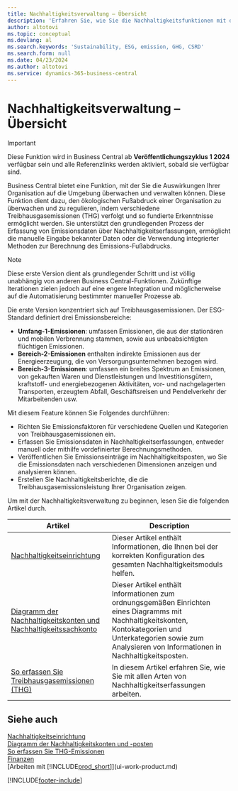 ```yaml
---
title: Nachhaltigkeitsverwaltung – Übersicht
description: 'Erfahren Sie, wie Sie die Nachhaltigkeitsfunktionen mit den aufgeführten Informationen und Ressourcen verwalten.'
author: altotovi
ms.topic: conceptual
ms.devlang: al
ms.search.keywords: 'Sustainability, ESG, emission, GHG, CSRD'
ms.search.form: null
ms.date: 04/23/2024
ms.author: altotovi
ms.service: dynamics-365-business-central
---
```


# Nachhaltigkeitsverwaltung – Übersicht

>[!IMPORTANT]
>Diese Funktion wird in Business Central ab **Veröffentlichungszyklus 1 2024** verfügbar sein und alle Referenzlinks werden aktiviert, sobald sie verfügbar sind.

Business Central bietet eine Funktion, mit der Sie die Auswirkungen Ihrer Organisation auf die Umgebung überwachen und verwalten können. Diese Funktion dient dazu, den ökologischen Fußabdruck einer Organisation zu überwachen und zu regulieren, indem verschiedene Treibhausgasemissionen (THG) verfolgt und so fundierte Erkenntnisse ermöglicht werden. Sie unterstützt den grundlegenden Prozess der Erfassung von Emissionsdaten über Nachhaltigkeitserfassungen, ermöglicht die manuelle Eingabe bekannter Daten oder die Verwendung integrierter Methoden zur Berechnung des Emissions-Fußabdrucks. 

>[!NOTE]
>Diese erste Version dient als grundlegender Schritt und ist völlig unabhängig von anderen Business Central-Funktionen. Zukünftige Iterationen zielen jedoch auf eine engere Integration und möglicherweise auf die Automatisierung bestimmter manueller Prozesse ab.

Die erste Version konzentriert sich auf Treibhausgasemissionen. Der ESG-Standard definiert drei Emissionsbereiche:  

- **Umfang-1-Emissionen**: umfassen Emissionen, die aus der stationären und mobilen Verbrennung stammen, sowie aus unbeabsichtigten flüchtigen Emissionen.  
- **Bereich-2-Emissionen** enthalten indirekte Emissionen aus der Energieerzeugung, die von Versorgungsunternehmen bezogen wird.   
- **Bereich-3-Emissionen**: umfassen ein breites Spektrum an Emissionen, von gekauften Waren und Dienstleistungen und Investitionsgütern, kraftstoff- und energiebezogenen Aktivitäten, vor- und nachgelagerten Transporten, erzeugtem Abfall, Geschäftsreisen und Pendelverkehr der Mitarbeitenden usw. 

Mit diesem Feature können Sie Folgendes durchführen:   

- Richten Sie Emissionsfaktoren für verschiedene Quellen und Kategorien von Treibhausgasemissionen ein. 
- Erfassen Sie Emissionsdaten in Nachhaltigkeitserfassungen, entweder manuell oder mithilfe vordefinierter Berechnungsmethoden.  
- Veröffentlichen Sie Emissionseinträge im Nachhaltigkeitsposten, wo Sie die Emissionsdaten nach verschiedenen Dimensionen anzeigen und analysieren können. 
- Erstellen Sie Nachhaltigkeitsberichte, die die Treibhausgasemissionsleistung Ihrer Organisation zeigen.

Um mit der Nachhaltigkeitsverwaltung zu beginnen, lesen Sie die folgenden Artikel durch.  

|  Artikel  |  Description  |  
|--------|--------------| 
|[Nachhaltigkeitseinrichtung](finance-sustainability-setup.md) | Dieser Artikel enthält Informationen, die Ihnen bei der korrekten Konfiguration des gesamten Nachhaltigkeitsmoduls helfen. |
|[Diagramm der Nachhaltigkeitskonten und Nachhaltigkeitssachkonto](finance-sustainability-accounts-ledger.md) | Dieser Artikel enthält Informationen zum ordnungsgemäßen Einrichten eines Diagramms mit Nachhaltigkeitskonten, Kontokategorien und Unterkategorien sowie zum Analysieren von Informationen in Nachhaltigkeitsposten. |
|[So erfassen Sie Treibhausgasemissionen (THG)](finance-sustainability-journal.md) | In diesem Artikel erfahren Sie, wie Sie mit allen Arten von Nachhaltigkeitserfassungen arbeiten. |


## Siehe auch  
[Nachhaltigkeitseinrichtung](finance-sustainability-setup.md)   
[Diagramm der Nachhaltigkeitskonten und -posten](finance-sustainability-accounts-ledger.md)   
[So erfassen Sie THG-Emissionen](finance-sustainability-journal.md)  
[Finanzen](finance.md)    
[Arbeiten mit [!INCLUDE[prod_short](includes/prod_short.md)]](ui-work-product.md)  


[!INCLUDE[footer-include](includes/footer-banner.md)]
